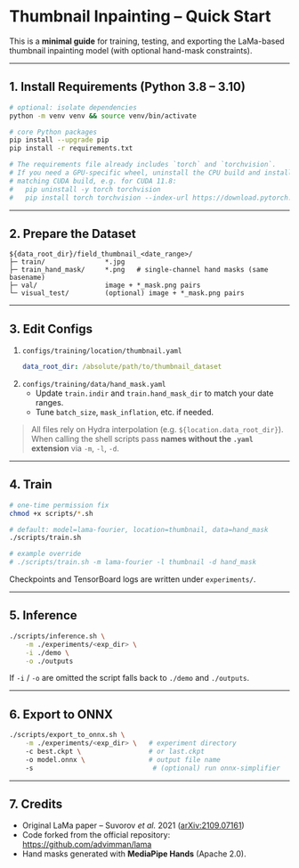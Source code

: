 # Thumbnail Inpainting – Quick Start

This is a **minimal guide** for training, testing, and exporting the LaMa-based thumbnail inpainting model (with optional hand-mask constraints).

---

## 1. Install Requirements (Python 3.8 – 3.10)
```bash
# optional: isolate dependencies
python -m venv venv && source venv/bin/activate

# core Python packages
pip install --upgrade pip
pip install -r requirements.txt

# The requirements file already includes `torch` and `torchvision`.
# If you need a GPU-specific wheel, uninstall the CPU build and install the
# matching CUDA build, e.g. for CUDA 11.8:
#   pip uninstall -y torch torchvision
#   pip install torch torchvision --index-url https://download.pytorch.org/whl/cu118
```

---

## 2. Prepare the Dataset
```
${data_root_dir}/field_thumbnail_<date_range>/
├─ train/               *.jpg
├─ train_hand_mask/     *.png   # single-channel hand masks (same basename)
├─ val/                 image + *_mask.png pairs
└─ visual_test/         (optional) image + *_mask.png pairs
```

---

## 3. Edit Configs
1. `configs/training/location/thumbnail.yaml`
   ```yaml
   data_root_dir: /absolute/path/to/thumbnail_dataset
   ```
2. `configs/training/data/hand_mask.yaml`
   * Update `train.indir` and `train.hand_mask_dir` to match your date ranges.
   * Tune `batch_size`, `mask_inflation`, etc. if needed.

> All files rely on Hydra interpolation (e.g. `${location.data_root_dir}`). When calling the shell scripts pass **names without the `.yaml` extension** via `-m`, `-l`, `-d`.

---

## 4. Train
```bash
# one-time permission fix
chmod +x scripts/*.sh

# default: model=lama-fourier, location=thumbnail, data=hand_mask
./scripts/train.sh

# example override
# ./scripts/train.sh -m lama-fourier -l thumbnail -d hand_mask
```
Checkpoints and TensorBoard logs are written under `experiments/`.

---

## 5. Inference
```bash
./scripts/inference.sh \
    -m ./experiments/<exp_dir> \
    -i ./demo \
    -o ./outputs
```
If `-i` / `-o` are omitted the script falls back to `./demo` and `./outputs`.

---

## 6. Export to ONNX
```bash
./scripts/export_to_onnx.sh \
    -m ./experiments/<exp_dir> \   # experiment directory
    -c best.ckpt \                 # or last.ckpt
    -o model.onnx \                # output file name
    -s                              # (optional) run onnx-simplifier
```

---

## 7. Credits
* Original LaMa paper – Suvorov *et al.* 2021 ([arXiv:2109.07161](https://arxiv.org/abs/2109.07161))
* Code forked from the official repository: <https://github.com/advimman/lama>
* Hand masks generated with **MediaPipe Hands** (Apache 2.0).
